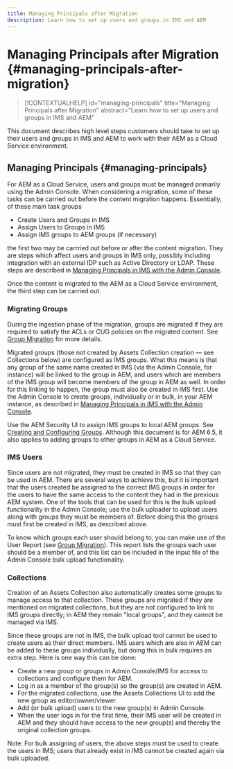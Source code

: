 ```yaml
---
title: Managing Principals after Migration
description: Learn how to set up users and groups in IMS and AEM
---
```


# Managing Principals after Migration {#managing-principals-after-migration}

>[!CONTEXTUALHELP]
>id="managing-principals"
>title="Managing Principals after Migration"
>abstract="Learn how to set up users and groups in IMS and AEM"

This document describes high level steps customers should take to set up their users and groups in IMS and AEM to work with their AEM as a Cloud Service environment.

## Managing Principals {#managing-principals}

For AEM as a Cloud Service, users and groups must be managed primarily using the Admin Console.  When considering a migration, some of these tasks can be carried out before the content migration happens.  Essentially, of these main task groups

* Create Users and Groups in IMS
* Assign Users to Groups in IMS
* Assign IMS groups to AEM groups (if necessary)

the first two may be carrried out before or after the content migration.  They are steps which affect users and groups in IMS only, possibly including integration with an external IDP such as Active Directory or LDAP.  These steps are described in [Managing Principals in IMS with the Admin Console](/help/journey-migration/managing-principals.md).

Once the content is migrated to the AEM as a Cloud Service environment, the third step can be carried out.

### Migrating Groups

During the ingestion phase of the migration, groups are migrated if they are required to satisfy the ACLs or CUG policies on the migrated content.  See [Group Migration](/help/journey-migration/content-transfer-tool/using-content-transfer-tool/group-migration.md) for more details.

Migrated groups (those not created by Assets Collection creation &mdash; see Collections below) are configured as IMS groups.  What this means is that any group of the same name created in IMS (via the Admin Console, for instance) will be linked to the group in AEM, and users which are members of the IMS group will become members of the group in AEM as well.  In order for this linking to happen, the group must also be created in IMS first.  Use the Admin Console to create groups, individually or in bulk, in your AEM instance, as described in [Managing Principals in IMS with the Admin Console](/help/journey-migration/managing-principals.md).

Use the AEM Security UI to assign IMS groups to local AEM groups.  See [Creating and Configuring Groups](https://experienceleague.adobe.com/en/docs/experience-manager-65/content/forms/administrator-help/setup-organize-users/creating-configuring-groups#edit-a-group).  Although this document is for AEM 6.5, it also applies to adding groups to other groups in AEM as a Cloud Service.

### IMS Users

Since users are not migrated, they must be created in IMS so that they can be used in AEM.  There are several ways to achieve this, but it is important that the users created be assigned to the correct IMS groups in order for the users to have the same access to the content they had in the previous AEM system.  One of the tools that can be used for this is the bulk upload functionality in the Admin Console; use the bulk uploader to upload users along with groups they must be members of.  Before doing this the groups must first be created in IMS, as described above.

To know which groups each user should belong to, you can make use of the User Report (see [Group Migration](/help/journey-migration/content-transfer-tool/using-content-transfer-tool/group-migration.md)).  This report lists the groups each user should be a member of, and this list can be included in the input file of the Admin Console bulk upload functionality.

### Collections

Creation of an Assets Collection also automatically creates some groups to manage access to that collection.  These groups are migrated if they are mentioned on migrated collections, but they are not configured to link to IMS groups directly; in AEM they remain "local groups", and they cannot be managed via IMS.

Since these groups are not in IMS, the bulk upload tool cannot be used to create users as their direct members.  IMS users which are also in AEM can be added to these groups individually, but doing this in bulk requires an extra step.  Here is one way this can be done:
* Create a new group or groups in Admin Console/IMS for access to collections and configure them for AEM.
* Log in as a member of the group(s) so the group(s) are created in AEM.
* For the migrated collections, use the Assets Collections UI to add the new group as editor/owner/viewer.
* Add (or bulk upload) users to the new group(s) in Admin Console.
* When the user logs in for the first time, their IMS user will be created in AEM and they should have access to the new group(s) and thereby the original collection groups.

Note: For bulk assigning of users, the above steps must be used to create the users in IMS; users that already exist in IMS cannot be created again via bulk uploaded.


